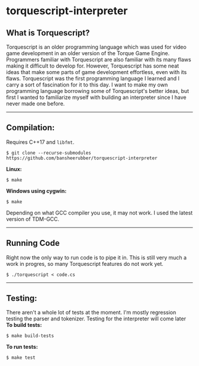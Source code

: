 # torquescript-interpreter
## What is Torquescript?
Torquescript is an older programming language which was used for video game development in an older version of the Torque Game Engine. Programmers familiar with Torquescript are also familiar with its many flaws making it difficult to develop for. However, Torquescript has some neat ideas that make some parts of game development effortless, even with its flaws. Torquescript was the first programming language I learned and I carry a sort of fascination for it to this day. I want to make my own programming language borrowing some of Torquescript's better ideas, but first I wanted to familiarize myself with building an interpreter since I have never made one before.

---
## Compilation:
Requires C++17 and `libfmt`.
```
$ git clone --recurse-submodules https://github.com/bansheerubber/torquescript-interpreter
```

**Linux:**
```
$ make
```

**Windows using cygwin:**
```
$ make
```
Depending on what GCC compiler you use, it may not work. I used the latest version of TDM-GCC.

---

## Running Code
Right now the only way to run code is to pipe it in. This is still very much a work in progres, so many Torquescript features do not work yet.
```
$ ./torquescript < code.cs
```

---

## Testing:
There aren't a whole lot of tests at the moment. I'm mostly regression testing the parser and tokenizer. Testing for the interpreter will come later
**To build tests:**
```
$ make build-tests
```
**To run tests:**
```
$ make test
```